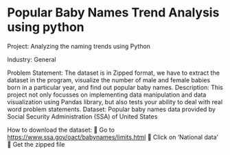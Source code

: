 # Popular Baby Names Trend Analysis using python

Project: Analyzing the naming trends using Python

Industry: General 

Problem Statement: 
The dataset is in Zipped format, we have to extract the dataset in the program, visualize the number of 
male and female babies born in a particular year, and find out popular baby names. 
Description: This project not only focusses on implementing data manipulation and data visualization 
using Pandas library, but also tests your ability to deal with real word problem statements. 
Dataset: Popular baby names data provided by Social Security Administration (SSA) of United States 

How to download the dataset: 
 Go to https://www.ssa.gov/oact/babynames/limits.html
 Click on ‘National data’
 Get the zipped file
